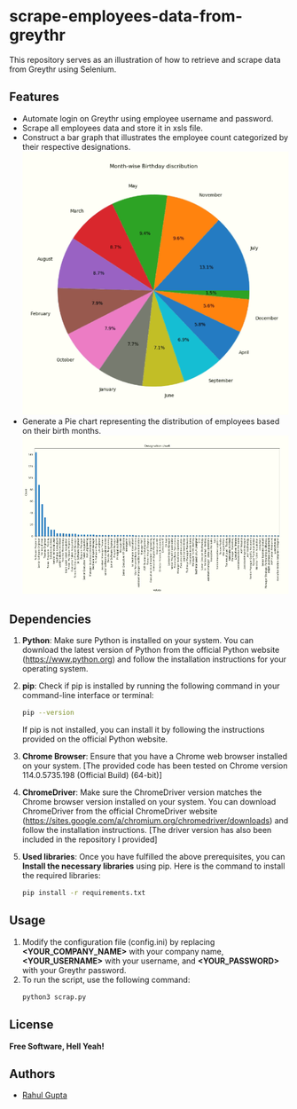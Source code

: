 # scrape-employees-data-from-greythr
This repository serves as an illustration of how to retrieve and scrape data from Greythr using Selenium.

## Features
- Automate login on Greythr using employee username and password.
- Scrape all employees data and store it in xsls file.
- Construct a bar graph that illustrates the employee count categorized by their respective designations.
![Employees count](images/image1.png)
- Generate a Pie chart representing the distribution of employees based on their birth months.
![Employees birthday](images/image2.png)

## Dependencies
1. **Python**: Make sure Python is installed on your system. You can download the latest version of Python from the official Python website (https://www.python.org) and follow the installation instructions for your operating system.

2. **pip**: Check if pip is installed by running the following command in your command-line interface or terminal:
    ```sh
    pip --version
    ```

    If pip is not installed, you can install it by following the instructions provided on the official Python website.

3. **Chrome Browser**: Ensure that you have a Chrome web browser installed on your system. [The provided code has been tested on Chrome version 114.0.5735.198 (Official Build) (64-bit)]

4. **ChromeDriver**: Make sure the ChromeDriver version matches the Chrome browser version installed on your system. You can download ChromeDriver from the official ChromeDriver website (https://sites.google.com/a/chromium.org/chromedriver/downloads) and follow the installation instructions. [The driver version has also been included in the repository I provided]

5. **Used libraries**: Once you have fulfilled the above prerequisites, you can **Install the necessary libraries** using pip. Here is the command to install the required libraries:
    ```sh
    pip install -r requirements.txt
    ```
    
## Usage
1. Modify the configuration file (config.ini) by replacing **<YOUR_COMPANY_NAME>** with your company name, **<YOUR_USERNAME>** with your username, and **<YOUR_PASSWORD>** with your Greythr password.
2. To run the script, use the following command:
    ```sh
    python3 scrap.py
    ```
## License
**Free Software, Hell Yeah!**

## Authors
- [Rahul Gupta](https://github.com/rahulelex)
